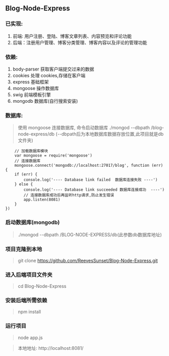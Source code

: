 ## Blog-Node-Express

### 已实现:    

1. 前端: 用户注册、登陆、博客文章列表、内容预览和评论功能
2. 后端：注册用户管理、博客分类管理、博客内容以及评论的管理功能

### 依赖:

1.  body-parser 获取客户端提交过来的数据
2.  cookies 处理 cookies,存储在客户端
3.  express 基础框架
4.  mongoose 操作数据库
5.  swig 前端模板引擎
6.  mongodb 数据库(自行搜索安装)

### 数据库:

> 使用 mongoose 连接数据库, 命令启动数据库 ./mongod --dbpath /blog-node-express/db (--dbpath后为本地数据库数据存放位置,此项目就是db文件夹)

```
    // 加载数据库模块
    var mongoose = require('mongoose')
    // 连接数据库
    mongoose.connect('mongodb://localhost:27017/blog', function (err) {
    if (err) {
        console.log('---- Database link failed  数据库连接失败 ----')
    } else {
        console.log('---- Database link succeeded 数据库连接成功  ----')
        // 连接数据库成功后再监听http请求,防止发生错误
        app.listen(8081)
    }
})
```

### 启动数据库(mongodb)

> ./mongod --dbpath /BLOG-NODE-EXPRESS/db(此参数db数据库地址)

### 项目克隆到本地

> git clone https://github.com/ReevesSunset/Blog-Node-Express.git

### 进入后端项目文件夹

> cd Blog-Node-Express

### 安装后端所需依赖

> npm install

### 运行项目

> node app.js

> 本地地址: http://localhost:8081/
